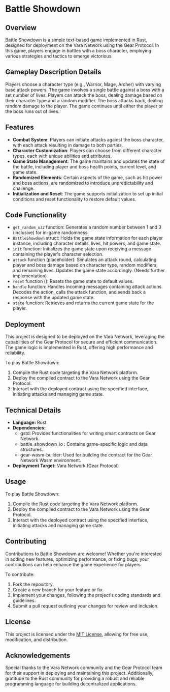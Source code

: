 # Battle Showdown

## Overview

Battle Showdown is a simple text-based game implemented in Rust, designed for deployment on the Vara Network using the Gear Protocol. In this game, players engage in battles with a boss character, employing various strategies and tactics to emerge victorious.


## Gameplay Description Details

Players choose a character type (e.g., Warrior, Mage, Archer) with varying base attack powers.
The game involves a single battle against a boss with a set number of lives.
Players can attack the boss, dealing damage based on their character type and a random modifier.
The boss attacks back, dealing random damage to the player.
The game continues until either the player or the boss runs out of lives.

## Features

- **Combat System**: Players can initiate attacks against the boss character, with each attack resulting in damage to both parties.
- **Character Customization**: Players can choose from different character types, each with unique abilities and attributes.
- **Game State Management**: The game maintains and updates the state of the battle, including player and boss health points, current level, and game state.
- **Randomized Elements**: Certain aspects of the game, such as hit power and boss actions, are randomized to introduce unpredictability and challenge.
- **Initialization and Reset**: The game supports initialization to set up initial conditions and reset functionality to restore default values.

## Code Functionality

- `get_random_u32` function: Generates a random number between 1 and 3 (inclusive) for in-game randomness.
- `BattleShowdown` struct: Holds the game state information for each player instance, including character details, lives, hit powers, and game state.
- `init` function: Initializes the game state upon receiving a message containing the player's character selection.
- `attack` function (placeholder): Simulates an attack round, calculating player and boss damage based on character type, random modifiers, and remaining lives. Updates the game state accordingly. (Needs further implementation)
- `reset` function (): Resets the game state to default values.
- `handle` function: Handles incoming messages containing attack actions. Decodes the action, calls the attack function, and sends back a response with the updated game state.
- `state` function: Retrieves and returns the current game state for the player.


## Deployment

This project is designed to be deployed on the Vara Network, leveraging the capabilities of the Gear Protocol for secure and efficient communication. The game logic is implemented in Rust, offering high performance and reliability.

To play Battle Showdown:

1. Compile the Rust code targeting the Vara Network platform. 
2. Deploy the compiled contract to the Vara Network using the Gear Protocol.
3. Interact with the deployed contract using the specified interface, initiating attacks and managing game state.


## Technical Details

- **Language:** Rust
- **Dependencies:**
  - gstd: Provides functionalities for writing smart contracts on Gear Network.
  - battle_showdown_io : Contains game-specific logic and data structures.
  - gear-wasm-builder: Used for building the contract for the Gear Network Wasm environment.
- **Deployment Target:** Vara Network (Gear Protocol)

## Usage

To play Battle Showdown:

1. Compile the Rust code targeting the Vara Network platform.
2. Deploy the compiled contract to the Vara Network using the Gear Protocol.
3. Interact with the deployed contract using the specified interface, initiating attacks and managing game state.

## Contributing

Contributions to Battle Showdown are welcome! Whether you're interested in adding new features, optimizing performance, or fixing bugs, your contributions can help enhance the game experience for players.

To contribute:

1. Fork the repository.
2. Create a new branch for your feature or fix.
3. Implement your changes, following the project's coding standards and guidelines.
4. Submit a pull request outlining your changes for review and inclusion.

## License

This project is licensed under the [MIT License](LICENSE), allowing for free use, modification, and distribution.

## Acknowledgements

Special thanks to the Vara Network community and the Gear Protocol team for their support in deploying and maintaining this project. Additionally, gratitude to the Rust community for providing a robust and reliable programming language for building decentralized applications.
